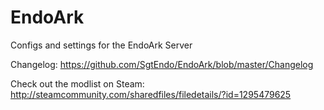 # EndoArk

Configs and settings for the EndoArk Server

Changelog: https://github.com/SgtEndo/EndoArk/blob/master/Changelog

Check out the modlist on Steam: http://steamcommunity.com/sharedfiles/filedetails/?id=1295479625
